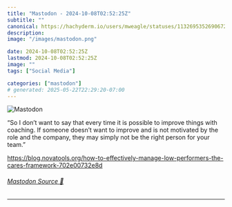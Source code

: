 ```yaml
---
title: "Mastodon - 2024-10-08T02:52:25Z"
subtitle: ""
canonical: https://hachyderm.io/users/mweagle/statuses/113269535269067210
description:
image: "/images/mastodon.png"

date: 2024-10-08T02:52:25Z
lastmod: 2024-10-08T02:52:25Z
image: ""
tags: ["Social Media"]

categories: ["mastodon"]
# generated: 2025-05-22T22:29:20-07:00
---
```

![Mastodon](/images/mastodon.png)

<p>“So I don’t want to say that every time it is possible to improve things with coaching. If someone doesn’t want to improve and is not motivated by the role and the company, they may simply not be the right person for your team.”</p><p><a href="https://blog.novatools.org/how-to-effectively-manage-low-performers-the-cares-framework-702e00732e8d" target="_blank" rel="nofollow noopener noreferrer" translate="no"><span class="invisible">https://</span><span class="ellipsis">blog.novatools.org/how-to-effe</span><span class="invisible">ctively-manage-low-performers-the-cares-framework-702e00732e8d</span></a></p>


###### [Mastodon Source 🐘](https://hachyderm.io/@mweagle/113269535269067210)

___
